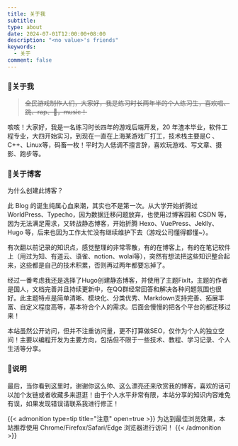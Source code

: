 ```yaml
---
title: 关于我
subtitle: 
type: about
date: 2024-07-01T12:00:00+08:00
description: "<no value>'s friends"
keywords:
  - 关于
comment: false
---
```


### 🎉关于我

> ~~全民游戏制作人们，大家好，我是练习时长两年半的个人练习生，喜欢唱、跳、rap、🏀，music！~~

咳咳！大家好，我是一名练习时长四年的游戏后端开发，20 年渣本毕业，软件工程专业，大四开始实习，到现在一直在上海某游戏厂打工，技术栈主要是C 、C++、Linux等，码畜一枚！平时为人低调不擅言辞，喜欢玩游戏、写文章、摄影、跑步等。

### 💎关于博客

为什么创建此博客？

此 Blog 的诞生纯属心血来潮，其实也不是第一次。从大学开始折腾过 WorldPress、Typecho，因为数据迁移问题放弃，也使用过博客园和 CSDN 等，因为无法满足需求，又转战静态博客，开始折腾 Hexo、VuePress、Jeklly、Hugo 等，后来也因为工作太忙没有继续维护下去（游戏公司懂得都懂\~）。

有次翻以前记录的知识点，感觉整理的非常零散，有的在博客上，有的在笔记软件上（用过为知、有道云、语雀、notion、wolai等），突然有想法把这些知识整合起来，这些都是自己的技术积累，否则再过两年都要忘掉了。

经过一番考虑我还是选择了Hugo创建静态博客，并使用了主题FixIt，主题的作者是国人，文档完善并且持续更新中，在QQ群经常回答和解决各种问题氛围也很好。此主题特点是简单清晰、模块化、分类优秀、Markdown支持完善、拓展丰富、自定义程度高等，基本符合个人的需求。后面会慢慢的把各个平台的都迁移过来！

本站虽然公开访问，但并不注重访问量，更不打算做SEO，仅作为个人的独立空间！主要以编程开发为主要方向，包括但不限于一些技术、教程、学习记录、个人生活等分享。

### 📌说明

最后，当你看到这里时，谢谢你这么帅、这么漂亮还来欣赏我的博客，喜欢的话可以加个友链或者收藏多来逛逛！由于个人水平非常有限，本站分享的知识内容难免有误，如果发现错误请联系我进行修正！


{{< admonition type=tip title="注意" open=true >}}
为达到最佳浏览效果，本站推荐使用 Chrome/Firefox/Safari/Edge 浏览器进行访问！
{{< /admonition >}}